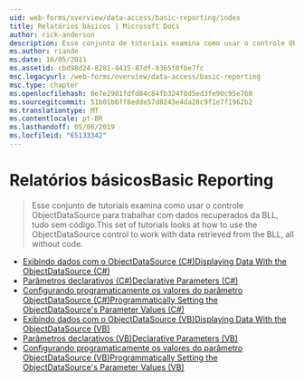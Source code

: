 ```yaml
---
uid: web-forms/overview/data-access/basic-reporting/index
title: Relatórios básicos | Microsoft Docs
author: rick-anderson
description: Esse conjunto de tutoriais examina como usar o controle ObjectDataSource para trabalhar com dados recuperados da BLL, tudo sem código.
ms.author: riande
ms.date: 10/05/2011
ms.assetid: cbd98d24-8281-4415-87df-8365f0fbe7fc
msc.legacyurl: /web-forms/overview/data-access/basic-reporting
msc.type: chapter
ms.openlocfilehash: 8e7e2981fdfd84c84fb324f8d5ed3fe90c95e760
ms.sourcegitcommit: 51b01b6ff8edde57d8243e4da28c9f1e7f1962b2
ms.translationtype: MT
ms.contentlocale: pt-BR
ms.lasthandoff: 05/06/2019
ms.locfileid: "65133342"
---
```

# <a name="basic-reporting"></a><span data-ttu-id="787db-103">Relatórios básicos</span><span class="sxs-lookup"><span data-stu-id="787db-103">Basic Reporting</span></span>

> <span data-ttu-id="787db-104">Esse conjunto de tutoriais examina como usar o controle ObjectDataSource para trabalhar com dados recuperados da BLL, tudo sem código.</span><span class="sxs-lookup"><span data-stu-id="787db-104">This set of tutorials looks at how to use the ObjectDataSource control to work with data retrieved from the BLL, all without code.</span></span>

- [<span data-ttu-id="787db-105">Exibindo dados com o ObjectDataSource (C#)</span><span class="sxs-lookup"><span data-stu-id="787db-105">Displaying Data With the ObjectDataSource (C#)</span></span>](displaying-data-with-the-objectdatasource-cs.md)
- [<span data-ttu-id="787db-106">Parâmetros declarativos (C#)</span><span class="sxs-lookup"><span data-stu-id="787db-106">Declarative Parameters (C#)</span></span>](declarative-parameters-cs.md)
- [<span data-ttu-id="787db-107">Configurando programaticamente os valores do parâmetro ObjectDataSource (C#)</span><span class="sxs-lookup"><span data-stu-id="787db-107">Programmatically Setting the ObjectDataSource's Parameter Values (C#)</span></span>](programmatically-setting-the-objectdatasource-s-parameter-values-cs.md)
- [<span data-ttu-id="787db-108">Exibindo dados com o ObjectDataSource (VB)</span><span class="sxs-lookup"><span data-stu-id="787db-108">Displaying Data With the ObjectDataSource (VB)</span></span>](displaying-data-with-the-objectdatasource-vb.md)
- [<span data-ttu-id="787db-109">Parâmetros declarativos (VB)</span><span class="sxs-lookup"><span data-stu-id="787db-109">Declarative Parameters (VB)</span></span>](declarative-parameters-vb.md)
- [<span data-ttu-id="787db-110">Configurando programaticamente os valores do parâmetro ObjectDataSource (VB)</span><span class="sxs-lookup"><span data-stu-id="787db-110">Programmatically Setting the ObjectDataSource's Parameter Values (VB)</span></span>](programmatically-setting-the-objectdatasource-s-parameter-values-vb.md)
